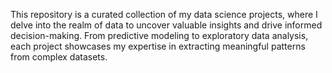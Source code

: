 This repository is a curated collection of my data science projects, where I delve into the realm of data to uncover valuable insights and drive informed decision-making. From predictive modeling to exploratory data analysis, each project showcases my expertise in extracting meaningful patterns from complex datasets.
